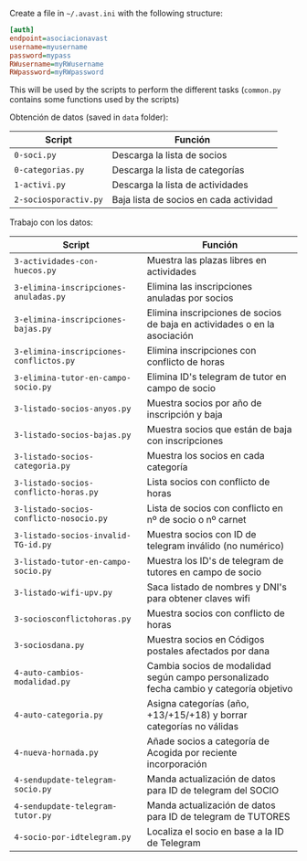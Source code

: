 Create a file in `~/.avast.ini` with the following structure:

```ini
[auth]
endpoint=asociacionavast
username=myusername
password=mypass
RWusername=myRWusername
RWpassword=myRWpassword
```

This will be used by the scripts to perform the different tasks (`common.py` contains some functions used by the scripts)

Obtención de datos (saved in `data` folder):

| Script                | Función                                |
| --------------------- | -------------------------------------- |
| `0-soci.py`           | Descarga la lista de socios            |
| `0-categorias.py`     | Descarga la lista de categorías        |
| `1-activi.py`         | Descarga la lista de actividades       |
| `2-sociosporactiv.py` | Baja lista de socios en cada actividad |

Trabajo con los datos:

| Script                                  | Función                                                                                |
| --------------------------------------- | -------------------------------------------------------------------------------------- |
| `3-actividades-con-huecos.py`           | Muestra las plazas libres en actividades                                               |
| `3-elimina-inscripciones-anuladas.py`   | Elimina las inscripciones anuladas por socios                                          |
| `3-elimina-inscripciones-bajas.py`      | Elimina inscripciones de socios de baja en actividades o en la asociación              |
| `3-elimina-inscripciones-conflictos.py` | Elimina inscripciones con conflicto de horas                                           |
| `3-elimina-tutor-en-campo-socio.py`     | Elimina ID's telegram de tutor en campo de socio                                       |
| `3-listado-socios-anyos.py`             | Muestra socios por año de inscripción y baja                                           |
| `3-listado-socios-bajas.py`             | Muestra socios que están de baja con inscripciones                                     |
| `3-listado-socios-categoria.py`         | Muestra los socios en cada categoría                                                   |
| `3-listado-socios-conflicto-horas.py`   | Lista socios con conflicto de horas                                                    |
| `3-listado-socios-conflicto-nosocio.py` | Lista de socios con conflicto en nº de socio o nº carnet                               |
| `3-listado-socios-invalid-TG-id.py`     | Muestra socios con ID de telegram inválido (no numérico)                               |
| `3-listado-tutor-en-campo-socio.py`     | Muestra los ID's de telegram de tutores en campo de socio                              |
| `3-listado-wifi-upv.py`                 | Saca listado de nombres y DNI's para obtener claves wifi                               |
| `3-sociosconflictohoras.py`             | Muestra socios con conflicto de horas                                                  |
| `3-sociosdana.py`                       | Muestra socios en Códigos postales afectados por dana                                  |
| `4-auto-cambios-modalidad.py`           | Cambia socios de modalidad según campo personalizado fecha cambio y categoría objetivo |
| `4-auto-categoria.py`                   | Asigna categorías (año, +13/+15/+18) y borrar categorías no válidas                    |
| `4-nueva-hornada.py`                    | Añade socios a categoría de Acogida por reciente incorporación                         |
| `4-sendupdate-telegram-socio.py`        | Manda actualización de datos para ID de telegram del SOCIO                             |
| `4-sendupdate-telegram-tutor.py`        | Manda actualización de datos para ID de telegram de TUTORES                            |
| `4-socio-por-idtelegram.py`             | Localiza el socio en base a la ID de Telegram                                          |
